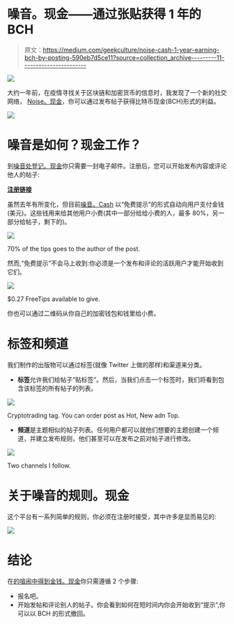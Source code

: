 # 噪音。现金——通过张贴获得 1 年的 BCH

> 原文：<https://medium.com/geekculture/noise-cash-1-year-earning-bch-by-posting-590eb7d5ce11?source=collection_archive---------11----------------------->

[![](img/4559de80fb63bfa9a7c3d7a9ceaa962f.png)](https://raulferrer.dev)

大约一年前，在疫情寻找关于区块链和加密货币的信息时，我发现了一个新的社交网络， [Noise。现金](https://noise.cash/u/Phoenix)，你可以通过发布帖子获得比特币现金(BCH)形式的利益。

![](img/1c84e07754c4ad93a0e94876ee61ea05.png)

# 噪音是如何？现金工作？

到[噪音处登记。现金](https://noise.cash/u/Phoenix)你只需要一封电子邮件。注册后，您可以开始发布内容或评论他人的帖子:

[**注册链接**](https://noise.cash/u/Phoenix)

虽然去年有所变化，但目前[噪音。Cash](https://noise.cash/u/Phoenix) 以“免费提示”的形式自动向用户支付金钱(美元)。这些钱用来给其他用户小费(其中一部分给给小费的人，最多 80%，另一部分给帖子，剩下的)。

![](img/ae31822dfe22d69280a57e0af7ea2aab.png)

70% of the tips goes to the author of the post.

然而,“免费提示”不会马上收到:你必须是一个发布和评论的活跃用户才能开始收到它们。

![](img/a4ef1c61c104e488fc6996bc46768987.png)

$0.27 FreeTips available to give.

你也可以通过二维码从你自己的加密钱包和钱里给小费。

# 标签和频道

我们制作的出版物可以通过标签(就像 Twitter 上做的那样)和渠道来分类。

*   **标签**允许我们给帖子“贴标签”。然后，当我们点击一个标签时，我们将看到包含该标签的所有帖子的列表。

![](img/9d51774f2dfae78b61fd02a7f75268bc.png)

Cryptotrading tag. You can order post as Hot, New adn Top.

*   **频道**是主题相似的帖子列表。任何用户都可以就他们想要的主题创建一个频道，并建立发布规则，他们甚至可以在发布之前对帖子进行修改。

![](img/17a8e0d115b1facb17a27ff22aece4c0.png)

Two channels I follow.

# 关于噪音的规则。现金

这个平台有一系列简单的规则，你必须在注册时接受，其中许多是显而易见的:

![](img/1cfaa1021e35788406004424689b6a7c.png)

# 结论

在[的喧闹中得到金钱。现金](https://noise.cash/u/Phoenix)你只需遵循 2 个步骤:

*   报名吧。
*   开始发帖和评论别人的帖子。你会看到如何在短时间内你会开始收到“提示”,你可以以 BCH 的形式撤回。